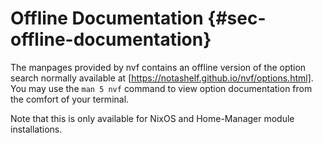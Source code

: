 # Offline Documentation {#sec-offline-documentation}

[https://notashelf.github.io/nvf/options.html]: https://notashelf.github.io/nvf/options.html

The manpages provided by nvf contains an offline version of the option search
normally available at [https://notashelf.github.io/nvf/options.html]. You may
use the `man 5 nvf` command to view option documentation from the comfort of
your terminal.

Note that this is only available for NixOS and Home-Manager module
installations.
